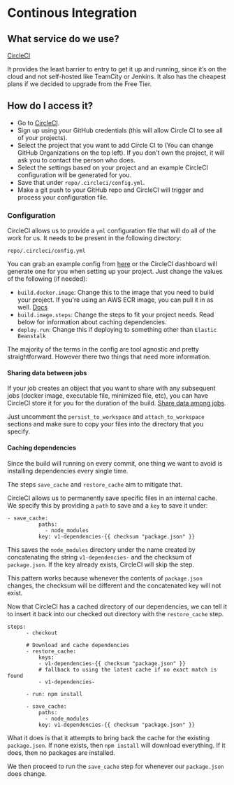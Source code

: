 # Continous Integration

## What service do we use?

[CircleCI](http://circleci.com)

It provides the least barrier to entry to get it up and running, since it’s on the cloud and not self-hosted like TeamCity or Jenkins. It also has the cheapest plans if we decided to upgrade from the Free Tier.

## How do I access it?

- Go to [CircleCI](http://circleci.com).
- Sign up using your GitHub credentials (this will allow Circle CI to see all of your projects).
- Select the project that you want to add Circle CI to (You can change GitHub Organizations on the top left). If you don't own the project, it will ask you to contact the person who does.
- Select the settings based on your project and an example CircleCI configuration will be generated for you.
- Save that under `repo/.circleci/config.yml`.
- Make a git push to your GitHub repo and CircleCI will trigger and process your configuration file.

### Configuration

CircleCI allows us to provide a `yml` configuration file that will do all of the work for us. It needs to be present in the following directory:

`repo/.circleci/config.yml`

You can grab an example config from [here](circle_ci_config.yml) or the CircleCI dashboard will generate one for you when setting up your project. Just change the values of the following (if needed):

- `build.docker.image`: Change this to the image that you need to build your project. If you're using an AWS ECR image, you can pull it in as well. [Docs](https://circleci.com/blog/aws-ecr-auth-support/)
- `build.image.steps`: Change the steps to fit your project needs. Read below for information about caching dependencies.
- `deploy.run`: Change this if deploying to something other than `Elastic Beanstalk`

The majority of the terms in the config are tool agnostic and pretty straightforward. However there two things that need more information.

#### Sharing data between jobs

If your job creates an object that you want to share with any subsequent jobs (docker image, executable file, minimized file, etc), you can have CircleCI store it for you for the duration of the build.
[Share data among jobs](https://circleci.com/docs/2.0/workflows#using-workspaces-to-share-data-among-jobs).

Just uncomment the `persist_to_workspace` and `attach_to_workspace` sections and make sure to copy your files into the directory that you specify.

#### Caching dependencies

Since the build will running on every commit, one thing we want to avoid is installing dependencies every single time.

The steps `save_cache` and `restore_cache` aim to mitigate that.

CircleCI allows us to permanently save specific files in an internal cache. We specify this by providing a `path` to save and a `key` to save it under:

```
- save_cache:
          paths:
            - node_modules
          key: v1-dependencies-{{ checksum "package.json" }}
```

This saves the `node_modules` directory under the name created by concatenating the string `v1-dependencies-` and the checksum of `package.json`. If the key already exists, CircleCI will skip the step.

This pattern works because whenever the contents of `package.json` changes, the checksum will be different and the concatenated key will not exist.

Now that CircleCI has a cached directory of our dependencies, we can tell it to insert it back into our checked out directory with the `restore_cache` step.

```
steps:
      - checkout

      # Download and cache dependencies
      - restore_cache:
          keys:
          - v1-dependencies-{{ checksum "package.json" }}
          # fallback to using the latest cache if no exact match is found
          - v1-dependencies-

      - run: npm install

      - save_cache:
          paths:
            - node_modules
          key: v1-dependencies-{{ checksum "package.json" }}

```

What it does is that it attempts to bring back the cache for the existing `package.json`. If none exists, then `npm install` will download everything. If it does, then no packages are installed.

We then proceed to run the `save_cache` step for whenever our `package.json` does change.
